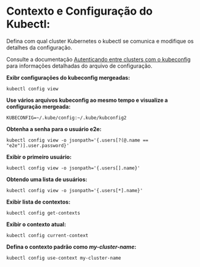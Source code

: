# Contexto e Configuração do Kubectl:

Defina com qual cluster Kubernetes o kubectl se comunica e modifique os detalhes da configuração. 

Consulte a documentação [Autenticando entre clusters com o kubeconfig](https://kubernetes.io/docs/tasks/access-application-cluster/configure-access-multiple-clusters/) para informações detalhadas do arquivo de configuração.


**Exibr configurações do kubeconfig mergeadas:**

```
kubectl config view
```

**Use vários arquivos kubeconfig ao mesmo tempo e visualize a configuração mergeada:**

```
KUBECONFIG=~/.kube/config:~/.kube/kubconfig2 
```

**Obtenha a senha para o usuário e2e:**
```
kubectl config view -o jsonpath='{.users[?(@.name == "e2e")].user.password}' 
```
**Exibir o primeiro usuário:**
```
kubectl config view -o jsonpath='{.users[].name}'    
```
**Obtendo uma lista de usuários:**
```
kubectl config view -o jsonpath='{.users[*].name}'   
```
 **Exibir lista de contextos:**
``` 
kubectl config get-contexts                         
```
**Exibir o contexto atual:**
```
kubectl config current-context                       
```
**Defina o contexto padrão como _my-cluster-name_:**
```
kubectl config use-context my-cluster-name           
```
